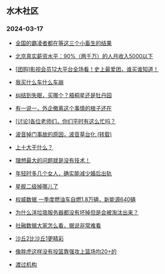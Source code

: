 ## 水木社区 
### 2024-03-17

+ [全国的霸凌者都在等这三个小畜生的结果](https://www.mysmth.net/nForum/article/FamilyLife/1766624083)

+ [北京真实薪资水平：90%（两千万）的人月收入5000以下](https://www.mysmth.net/nForum/article/Property/333)

+ [[团购]影视会员12大平台全场看！史上最爱团，谁买谁知道！](https://www.mysmth.net/nForum/article/ADAgent_TG/1318893)

+ [我买什么车什么车崩](https://www.mysmth.net/nForum/article/AutoWorld/1944791746)

+ [纠结到失眠，买哪个？梧桐星还是牡丹园](https://www.mysmth.net/nForum/article/OurEstate/2923489)

+ [有一说一，外企撤离这个事情的根子还在](https://www.mysmth.net/nForum/article/WorkingLife/8286)

+ [[讨论]各位老师们，你们平时有这么忙吗？](https://www.mysmth.net/nForum/article/QingJiao/852900)

+ [波音掉门事故的原因，波音草台化 (转载)](https://www.mysmth.net/nForum/article/Aero/430363)

+ [上十大干什么？](https://www.mysmth.net/nForum/article/Divorce/2069878)

+ [理想最大的问题就是没有技术！](https://www.mysmth.net/nForum/article/GreenAuto/1505375)

+ [年轻时多几个女人，确实能减少婚后出轨](https://www.mysmth.net/nForum/article/FamilyLife/1766623519)

+ [星舰二级掉哪儿了](https://www.mysmth.net/nForum/article/Aero/430224)

+ [权威数据 一季度燃油车自燃1.8万辆，新能源640辆](https://www.mysmth.net/nForum/article/GreenAuto/1505463)

+ [为什么洋垃圾服务器都没有坏掉但是会被淘汰出来？](https://www.mysmth.net/nForum/article/LinuxDev/75846)

+ [社融数据大家怎么看，据说非常难看](https://www.mysmth.net/nForum/article/Stock/10815645)

+ [沙丘2比沙丘1更精彩](https://www.mysmth.net/nForum/article/Movielife/5250)

+ [像胖虎这样没有投篮靠强攻上篮场均20+的](https://www.mysmth.net/nForum/article/BasketballForum/4903387)

+ [渡过机构](https://www.mysmth.net/nForum/article/ChildEducation/2363026)

